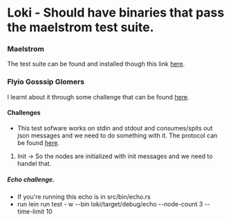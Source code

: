 # Loki - Should have binaries that pass the maelstrom test suite.

### Maelstrom
The test suite can be found and installed though this link [here](https://github.com/jepsen-io/maelstrom?tab=readme-ov-file).


### Flyio Gosssip Glomers
I learnt about it through some challenge that can be found
[here](https://fly.io/dist-sys/).


#### Challenges

- This test sofware works on stdin and stdout and consumes/spits out json messages and we need to do something with it. The protocol can be found [here](https://github.com/jepsen-io/maelstrom/blob/main/resources/protocol-intro.md).

1. Init -> So the nodes are initialized with init messages and we need to handel that. 


##### Echo challenge.
- If you're running this echo is in src/bin/echo.rs
- run lein run test - w --bin loki/target/debug/echo --node-count 3 -- time-limit 10
 

 
